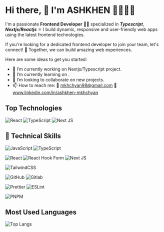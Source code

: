 # Hi there, 👋 I'm ASHKHEN 💁‍♀️👩‍💻

I'm a passionate **Frontend Developer** 👩‍💻 specialized in ***Typescript***, ***Nextjs/Reactjs*** ⚛️
I build dynamic, responsive and user-friendly web apps using the latest frontend technologies. 

If you're looking for a dedicated frontend developer to join your team, let's connect! 🤗 Together, we can build amazing web experiences.

Here are some ideas to get you started:

- 🔭 I’m currently working on Nextjs/Typescript project.
- 🌱 I’m currently learning on .
- 👯 I’m looking to collaborate on new projects.
- 📫 How to reach me:
       📨 mkhchyan98@gmail.com
       📱 www.linkedin.com/in/ashkhen-mkhchyan




## Top Technologies
![React](https://img.shields.io/badge/react-%2320232a.svg?style=for-the-badge&logo=react&logoColor=%2361DAFB) ![TypeScript](https://img.shields.io/badge/typescript-%23007ACC.svg?style=for-the-badge&logo=typescript&logoColor=white) ![Next JS](https://img.shields.io/badge/Next-black?style=for-the-badge&logo=next.js&logoColor=white)




## 💼 Technical Skills
![JavaScript](https://img.shields.io/badge/javascript-%23323330.svg?style=for-the-badge&logo=javascript&logoColor=%23F7DF1E)
![TypeScript](https://img.shields.io/badge/typescript-%23007ACC.svg?style=for-the-badge&logo=typescript&logoColor=white)

![React](https://img.shields.io/badge/react-%2320232a.svg?style=for-the-badge&logo=react&logoColor=%2361DAFB)
![React Hook Form](https://img.shields.io/badge/React%20Hook%20Form-%23EC5990.svg?style=for-the-badge&logo=reacthookform&logoColor=white)
![Next JS](https://img.shields.io/badge/Next-black?style=for-the-badge&logo=next.js&logoColor=white)

![TailwindCSS](https://img.shields.io/badge/tailwindcss-%2338B2AC.svg?style=for-the-badge&logo=tailwind-css&logoColor=white)

![GitHub](https://img.shields.io/badge/github-000000?style=for-the-badge&logo=github&logoColor=white)
![Gitlab](https://img.shields.io/badge/gitlab-000000?style=for-the-badge&logo=gitlab&logoColor=white)

![Prettier](https://img.shields.io/badge/prettier-1A2C34?style=for-the-badge&logo=prettier&logoColor=F7BA3E)
![ESLint](https://img.shields.io/badge/ESLint-4B3263?style=for-the-badge&logo=eslint&logoColor=white)

![PNPM](https://img.shields.io/badge/PNPM-F69220.svg?style=for-the-badge&logo=pnpm&logoColor=white)




## Most Used Languages
![Top Langs](https://github-readme-stats.vercel.app/api/top-langs/?username=mkhchyan&hide_progress=true)
